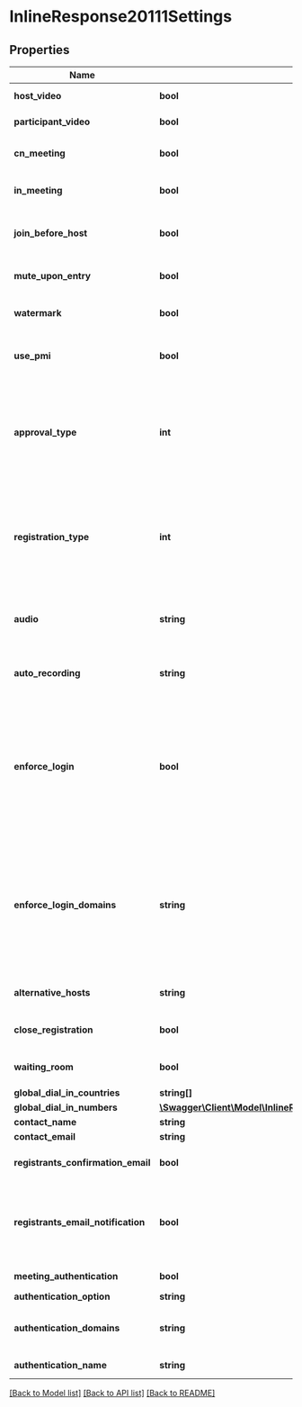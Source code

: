 # InlineResponse20111Settings

## Properties
Name | Type | Description | Notes
------------ | ------------- | ------------- | -------------
**host_video** | **bool** | Start video when the host joins the meeting. | [optional] 
**participant_video** | **bool** | Start video when participants join the meeting. | [optional] 
**cn_meeting** | **bool** | Host meeting in China. | [optional] [default to false]
**in_meeting** | **bool** | Host meeting in India. | [optional] [default to false]
**join_before_host** | **bool** | Allow participants to join the meeting before the host starts the meeting. Only used for scheduled or recurring meetings. | [optional] [default to false]
**mute_upon_entry** | **bool** | Mute participants upon entry. | [optional] [default to false]
**watermark** | **bool** | Add watermark when viewing a shared screen. | [optional] [default to false]
**use_pmi** | **bool** | Use a personal meeting ID. Only used for scheduled meetings and recurring meetings with no fixed time. | [optional] [default to false]
**approval_type** | **int** | Enable registration and set approval for the registration. Note that this feature requires the host to be of **Licensed** user type. **Registration cannot be enabled for a basic user.** &lt;br&gt;&lt;br&gt;  &#x60;0&#x60; - Automatically approve.&lt;br&gt;&#x60;1&#x60; - Manually approve.&lt;br&gt;&#x60;2&#x60; - No registration required. | [optional] 
**registration_type** | **int** | Registration type. Used for recurring meeting with fixed time only. &lt;br&gt;&#x60;1&#x60; Attendees register once and can attend any of the occurrences.&lt;br&gt;&#x60;2&#x60; Attendees need to register for each occurrence to attend.&lt;br&gt;&#x60;3&#x60; Attendees register once and can choose one or more occurrences to attend. | [optional] 
**audio** | **string** | Determine how participants can join the audio portion of the meeting.&lt;br&gt;&#x60;both&#x60; - Both Telephony and VoIP.&lt;br&gt;&#x60;telephony&#x60; - Telephony only.&lt;br&gt;&#x60;voip&#x60; - VoIP only. | [optional] [default to 'both']
**auto_recording** | **string** | Automatic recording:&lt;br&gt;&#x60;local&#x60; - Record on local.&lt;br&gt;&#x60;cloud&#x60; -  Record on cloud.&lt;br&gt;&#x60;none&#x60; - Disabled. | [optional] [default to 'none']
**enforce_login** | **bool** | Only signed in users can join this meeting.  **This field is deprecated and will not be supported in the future.**  &lt;br&gt;&lt;br&gt;As an alternative, use the \&quot;meeting_authentication\&quot;, \&quot;authentication_option\&quot; and \&quot;authentication_domains\&quot; fields to understand the [authentication configurations](https://support.zoom.us/hc/en-us/articles/360037117472-Authentication-Profiles-for-Meetings-and-Webinars) set for the meeting. | [optional] 
**enforce_login_domains** | **string** | Only signed in users with specified domains can join meetings.  **This field is deprecated and will not be supported in the future.**  &lt;br&gt;&lt;br&gt;As an alternative, use the \&quot;meeting_authentication\&quot;, \&quot;authentication_option\&quot; and \&quot;authentication_domains\&quot; fields to understand the [authentication configurations](https://support.zoom.us/hc/en-us/articles/360037117472-Authentication-Profiles-for-Meetings-and-Webinars) set for the meeting. | [optional] 
**alternative_hosts** | **string** | Alternative host&#39;s emails or IDs: multiple values separated by a comma. | [optional] 
**close_registration** | **bool** | Close registration after event date | [optional] [default to false]
**waiting_room** | **bool** | Enable waiting room | [optional] [default to false]
**global_dial_in_countries** | **string[]** | List of global dial-in countries | [optional] 
**global_dial_in_numbers** | [**\Swagger\Client\Model\InlineResponse20111SettingsGlobalDialInNumbers[]**](InlineResponse20111SettingsGlobalDialInNumbers.md) | Global Dial-in Countries/Regions | [optional] 
**contact_name** | **string** | Contact name for registration | [optional] 
**contact_email** | **string** | Contact email for registration | [optional] 
**registrants_confirmation_email** | **bool** | Send confirmation email to registrants upon successful registration. | [optional] 
**registrants_email_notification** | **bool** | Send email notifications to registrants about approval, cancellation, denial of the registration. The value of this field must be set to true in order to use the &#x60;registrants_confirmation_email&#x60; field. | [optional] 
**meeting_authentication** | **bool** | &#x60;true&#x60;- Only authenticated users can join meetings. | [optional] 
**authentication_option** | **string** | Meeting authentication option id. | [optional] 
**authentication_domains** | **string** | If user has configured [\&quot;Sign Into Zoom with Specified Domains\&quot;](https://support.zoom.us/hc/en-us/articles/360037117472-Authentication-Profiles-for-Meetings-and-Webinars#h_5c0df2e1-cfd2-469f-bb4a-c77d7c0cca6f) option, this will list the domains that are authenticated. | [optional] 
**authentication_name** | **string** | Authentication name set in the [authentication profile](https://support.zoom.us/hc/en-us/articles/360037117472-Authentication-Profiles-for-Meetings-and-Webinars#h_5c0df2e1-cfd2-469f-bb4a-c77d7c0cca6f). | [optional] 

[[Back to Model list]](../README.md#documentation-for-models) [[Back to API list]](../README.md#documentation-for-api-endpoints) [[Back to README]](../README.md)


